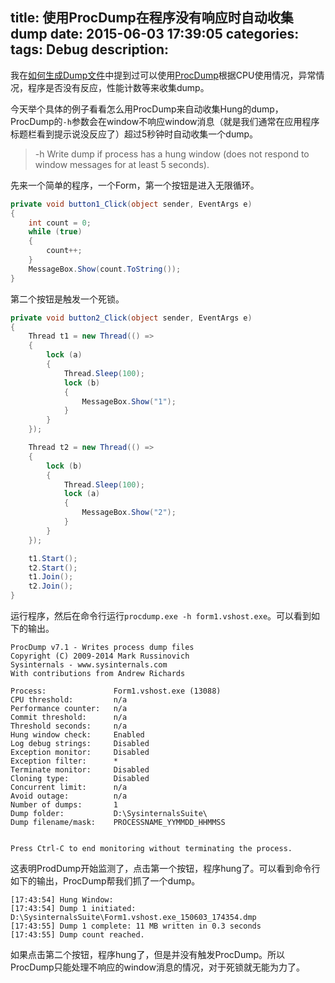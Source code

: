 title: 使用ProcDump在程序没有响应时自动收集dump
date: 2015-06-03 17:39:05
categories:
tags: Debug
description:
---
我在[如何生成Dump文件](/2015/03/16/how-to-capture-dump-file/)中提到过可以使用[ProcDump](https://technet.microsoft.com/en-us/sysinternals/dd996900.aspx)根据CPU使用情况，异常情况，程序是否没有反应，性能计数等来收集dump。

今天举个具体的例子看看怎么用ProcDump来自动收集Hung的dump，ProcDump的`-h`参数会在window不响应window消息（就是我们通常在应用程序标题栏看到提示说没反应了）超过5秒钟时自动收集一个dump。

> -h	Write dump if process has a hung window (does not respond to window messages for at least 5 seconds).

先来一个简单的程序，一个Form，第一个按钮是进入无限循环。

```c#
private void button1_Click(object sender, EventArgs e)
{
	int count = 0;
	while (true)
	{
		count++;
	}
	MessageBox.Show(count.ToString());
}
```

第二个按钮是触发一个死锁。

```c#
private void button2_Click(object sender, EventArgs e)
{
	Thread t1 = new Thread(() =>
	{
		lock (a)
		{
			Thread.Sleep(100);
			lock (b)
			{
				MessageBox.Show("1");
			}
		}
	});

	Thread t2 = new Thread(() =>
	{
		lock (b)
		{
			Thread.Sleep(100);
			lock (a)
			{
				MessageBox.Show("2");
			}
		}
	});

	t1.Start();
	t2.Start();
	t1.Join();
	t2.Join();
}
```

运行程序，然后在命令行运行`procdump.exe -h form1.vshost.exe`。可以看到如下的输出。

```
ProcDump v7.1 - Writes process dump files
Copyright (C) 2009-2014 Mark Russinovich
Sysinternals - www.sysinternals.com
With contributions from Andrew Richards

Process:               Form1.vshost.exe (13088)
CPU threshold:         n/a
Performance counter:   n/a
Commit threshold:      n/a
Threshold seconds:     n/a
Hung window check:     Enabled
Log debug strings:     Disabled
Exception monitor:     Disabled
Exception filter:      *
Terminate monitor:     Disabled
Cloning type:          Disabled
Concurrent limit:      n/a
Avoid outage:          n/a
Number of dumps:       1
Dump folder:           D:\SysinternalsSuite\
Dump filename/mask:    PROCESSNAME_YYMMDD_HHMMSS


Press Ctrl-C to end monitoring without terminating the process.
```

这表明ProdDump开始监测了，点击第一个按钮，程序hung了。可以看到命令行如下的输出，ProcDump帮我们抓了一个dump。

```
[17:43:54] Hung Window:
[17:43:54] Dump 1 initiated: D:\SysinternalsSuite\Form1.vshost.exe_150603_174354.dmp
[17:43:55] Dump 1 complete: 11 MB written in 0.3 seconds
[17:43:55] Dump count reached.
```

如果点击第二个按钮，程序hung了，但是并没有触发ProcDump。所以ProcDump只能处理不响应的window消息的情况，对于死锁就无能为力了。
